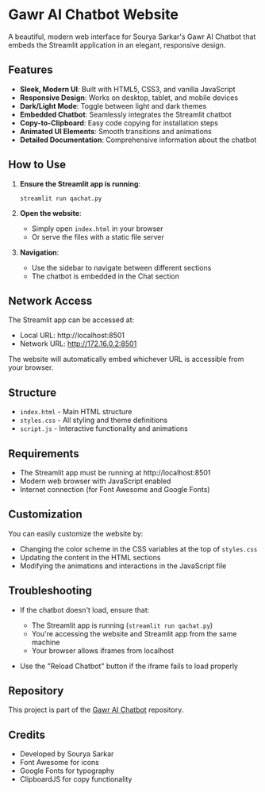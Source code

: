 # Gawr AI Chatbot Website

A beautiful, modern web interface for Sourya Sarkar's Gawr AI Chatbot that embeds the Streamlit application in an elegant, responsive design.

## Features

- **Sleek, Modern UI**: Built with HTML5, CSS3, and vanilla JavaScript
- **Responsive Design**: Works on desktop, tablet, and mobile devices
- **Dark/Light Mode**: Toggle between light and dark themes
- **Embedded Chatbot**: Seamlessly integrates the Streamlit chatbot
- **Copy-to-Clipboard**: Easy code copying for installation steps
- **Animated UI Elements**: Smooth transitions and animations
- **Detailed Documentation**: Comprehensive information about the chatbot

## How to Use

1. **Ensure the Streamlit app is running**:
   ```
   streamlit run qachat.py
   ```

2. **Open the website**:
   - Simply open `index.html` in your browser
   - Or serve the files with a static file server

3. **Navigation**:
   - Use the sidebar to navigate between different sections
   - The chatbot is embedded in the Chat section

## Network Access

The Streamlit app can be accessed at:
- Local URL: http://localhost:8501
- Network URL: http://172.16.0.2:8501

The website will automatically embed whichever URL is accessible from your browser.

## Structure

- `index.html` - Main HTML structure
- `styles.css` - All styling and theme definitions
- `script.js` - Interactive functionality and animations

## Requirements

- The Streamlit app must be running at http://localhost:8501
- Modern web browser with JavaScript enabled
- Internet connection (for Font Awesome and Google Fonts)

## Customization

You can easily customize the website by:

- Changing the color scheme in the CSS variables at the top of `styles.css`
- Updating the content in the HTML sections
- Modifying the animations and interactions in the JavaScript file

## Troubleshooting

- If the chatbot doesn't load, ensure that:
  - The Streamlit app is running (`streamlit run qachat.py`)
  - You're accessing the website and Streamlit app from the same machine
  - Your browser allows iframes from localhost

- Use the "Reload Chatbot" button if the iframe fails to load properly

## Repository

This project is part of the [Gawr AI Chatbot](https://github.com/SouryaS/p1) repository.

## Credits

- Developed by Sourya Sarkar
- Font Awesome for icons
- Google Fonts for typography
- ClipboardJS for copy functionality 